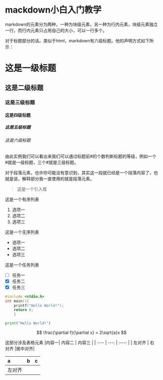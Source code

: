 # mackdown小白入门教学

markdown的元素分为两种，一种为块级元素，另一种为行内元素，块级元素独立一行，而行内元素只占用自己的大小，可以一行多个。

对于标题部分的话。类似于html，markdown有六级标题。他的声明方式如下所示：
# 这是一级标题
## 这是二级标题
### 这是三级标题
#### 这是四级标题
##### 这是五级标题
###### 这是六级标题
由此实例我们可以看出来我们可以通过标题前#的个数判断标题的等级，例如一个#就是一级标题，三个#就是三级标题。

对于段落元素，也许你可能没有意识到，其实这一段就已经是一个段落内容了，也就是说，解释部分我一直使用的就是段落元素。

> 这是一个引入框

这是一个有序列表
1. 选项一
2. 选项二
3. 选项三

这是一个无序列表
- 选项一
- 选项二
- 选项三

这是一个任务列表
- [ ] 任务一
- [x] 任务二
- [x] 任务三

```c
#include <stdio.h>
int main(){
	printf("Hello World!");
	return 0;
	}
```
```python
print("Hello World!")
```
$$
\frac{\partial f}{\partial x} = 2\sqrt{a}x
$$

这部分涉及表格元素
|内容一|   内容二   |   内容三 |
| :--- | ---: | :---: |
| 左对齐 | 右对齐 |居中对齐|


| a | b | c |
| :--- | ---: | :---: |
| 左对齐
<!--stackedit_data:
eyJoaXN0b3J5IjpbLTEyODM1NzIxMzYsMTI0NzU2MTgzLC0yMD
c0MDUxMzk5LDEyNzMyOTg2NSwtMTI5OTA4MTAyOCwtMTI5OTA0
MTUxMCwxNTgxNDA2ODE0LC0yMTM0NjUxNDY2LC0yMDg4NzQ2Nj
EyXX0=
-->